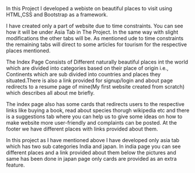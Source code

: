 In this Project I developed a webiste on beautiful places to visit using HTML,CSS and Bootstrap as a framework.

I have created only a part of website due to time constraints. You can see how it will
be under Asia Tab in The Project. In the same way with slight modifications the other
tabs will be. As mentioned ude to time constraints the remaining tabs will direct to 
some articles for tourism for the respective places mentioned.

The Index Page Consists of Different naturally beautiful places int the world which are divided into categories based on their place of origin
i.e., Continents which are sub divided into countries and places they situated.There is also a link provided for signup/login and about page
redirects to a resume page of mine(My first website created from scratch) which describes all about me briefly.

The index page also has some cards that redirects users to the respective links like buying a book, read about species thorugh wikipedia etc and there is 
a suggestions tab where you can help us to give some ideas on how to make website more user-friendly and complaints can be posted. At the footer we have 
different places with links provided about them.

In this project as I have mentioned above I have developed only asia tab which has two sub categories India and japan. In india page you can see different 
places and a link provided about them below the pictures and same has been done in japan page only cards are provided as an extra feature.
